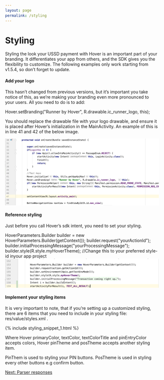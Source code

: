 ```yaml
---
layout: page
permalink: /styling
---
```


# Styling

Styling the look your USSD payment with Hover is an important part of your branding. It differentiates your app from others, and the SDK gives you the flexibility to customize. The following examples only work starting from v1.5.4, so don’t forget to update.

#### Add your logo

This hasn’t changed from previous versions, but it’s important you take notice of this, as we’re making your branding even more pronounced to your users. All you need to do is to add:

<div class="call-out call-out-info">
Hover.setBranding("Runner by Hover", R.drawable.ic_runner_logo, this); 
</div>

You should replace the drawable file with your logo drawable, and ensure it is placed after Hover’s initialization in the MainActivity. An example of this is in line 41 and 42 of the below image.

 <img src="/assets/images/styling1.png">
 
 
 
 
 #### Reference styling

 Just before you call Hover’s sdk intent, you need to set your styling.

<div class="call-out call-out-info">
 HoverParameters.Builder builder = new HoverParameters.Builder(getContext());
 builder.request("yourActionId");
 builder.initialProcessingMessage("yourProcessingMessage");
 builder.style(R.style.myHoverTheme); //Change this to your preferred style-id inyour app project
 </div>
 
 <img src="/assets/images/styling2.png">
 
 
 
 
 #### Implement your styling items
 
 It is very important to note, that if you’re setting up a customized styling, there are 6 items that you need to include in your styling file: res/value/styles.xml .
 
 
 

{% include styling_snippet_1.html %}

Where Hover primaryColor, textColor, textColorTitle and pinEntryColor accepts colors, Hover pinTheme and posTheme accepts another styling item.

PinThem is used to styling your PIN buttons.
PosTheme is used in styling every other buttons e.g confirm button.



[Next: Parser responses](/parsing)
